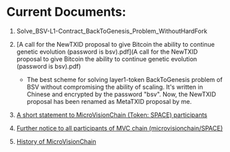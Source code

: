 # Current Documents:

1. Solve_BSV-L1-Contract_BackToGenesis_Problem_WithoutHardFork

2. [A call for the NewTXID proposal to give Bitcoin the ability to continue genetic evolution (password is bsv).pdf](A call for the NewTXID proposal to give Bitcoin the ability to continue genetic evolution \(password is bsv\).pdf)
   - The best scheme for solving layer1-token BackToGenesis problem of BSV without compromising the ability of scaling. It's written in Chinese and encrypted by the password "bsv". Now, the NewTXID proposal has been renamed as MetaTXID proposal by me.

3. [A short statement to MicroVisionChain (Token: SPACE) participants](A_short_statement_to_MicroVisionChain_participants.md)

4. [Further notice to all participants of MVC chain (microvisionchain/SPACE)](Further_notice_to_MicroVisionChain_participants.md)

5. [History of MicroVisionChain](History_of_MicroVisionChain.md
)
